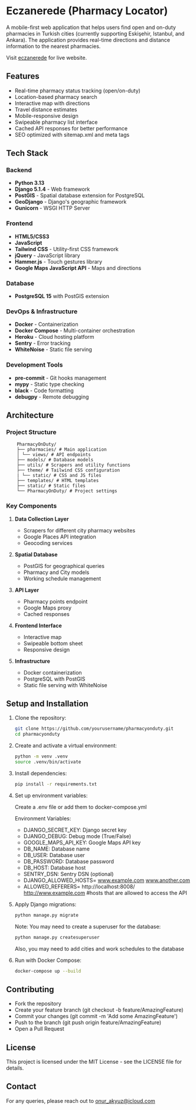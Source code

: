 # Eczanerede (Pharmacy Locator)

A mobile-first web application that helps users find open and on-duty pharmacies in Turkish cities (currently supporting Eskişehir, Istanbul, and Ankara). The application provides real-time directions and distance information to the nearest pharmacies.

Visit [eczanerede](https://eczanerede.com) for live website.

## Features

- Real-time pharmacy status tracking (open/on-duty)
- Location-based pharmacy search
- Interactive map with directions
- Travel distance estimates
- Mobile-responsive design
- Swipeable pharmacy list interface
- Cached API responses for better performance
- SEO optimized with sitemap.xml and meta tags

## Tech Stack

### Backend
- **Python 3.13**
- **Django 5.1.4** - Web framework
- **PostGIS** - Spatial database extension for PostgreSQL
- **GeoDjango** - Django's geographic framework
- **Gunicorn** - WSGI HTTP Server

### Frontend
- **HTML5/CSS3**
- **JavaScript**
- **Tailwind CSS** - Utility-first CSS framework
- **jQuery** - JavaScript library
- **Hammer.js** - Touch gestures library
- **Google Maps JavaScript API** - Maps and directions

### Database
- **PostgreSQL 15** with PostGIS extension

### DevOps & Infrastructure
- **Docker** - Containerization
- **Docker Compose** - Multi-container orchestration
- **Heroku** - Cloud hosting platform
- **Sentry** - Error tracking
- **WhiteNoise** - Static file serving

### Development Tools
- **pre-commit** - Git hooks management
- **mypy** - Static type checking
- **black** - Code formatting
- **debugpy** - Remote debugging

## Architecture

### Project Structure
        PharmacyOnDuty/ 
        ├── pharmacies/ # Main application 
        │ └── views/ # API endpoints
        ├── models/ # Database models 
        ├── utils/ # Scrapers and utility functions 
        ├── theme/ # Tailwind CSS configuration 
        | └── static/ # CSS and JS files
        ├── templates/ # HTML templates 
        ├── static/ # Static files 
        └── PharmacyOnDuty/ # Project settings

### Key Components

1. **Data Collection Layer**
   - Scrapers for different city pharmacy websites
   - Google Places API integration
   - Geocoding services

2. **Spatial Database**
   - PostGIS for geographical queries
   - Pharmacy and City models
   - Working schedule management

3. **API Layer**
   - Pharmacy points endpoint
   - Google Maps proxy
   - Cached responses

4. **Frontend Interface**
   - Interactive map
   - Swipeable bottom sheet
   - Responsive design

5. **Infrastructure**
   - Docker containerization
   - PostgreSQL with PostGIS
   - Static file serving with WhiteNoise

## Setup and Installation

1. Clone the repository:
    ```bash
    git clone https://github.com/yourusername/pharmacyonduty.git
    cd pharmacyonduty
    ```

2. Create and activate a virtual environment:
    ```bash
    python -m venv .venv
    source .venv/bin/activate
    ```
    
3. Install dependencies:
    ```bash
    pip install -r requirements.txt
    ```

4. Set up environment variables:
   
   Create a .env file or add them to docker-compose.yml

    Environment Variables:
    - DJANGO_SECRET_KEY: Django secret key
    - DJANGO_DEBUG: Debug mode (True/False)
    - GOOGLE_MAPS_API_KEY: Google Maps API key
    - DB_NAME: Database name
    - DB_USER: Database user
    - DB_PASSWORD: Database password
    - DB_HOST: Database host
    - SENTRY_DSN: Sentry DSN (optional)
    - DJANGO_ALLOWED_HOSTS= www.example.com www.another.com
    - ALLOWED_REFERERS= http://localhost:8008/ http://www.example.com #hosts that are allowed to access the API

5.	Apply Django migrations:
    ```bash
    python manage.py migrate
    ```

    Note: You may need to create a superuser for the database:

    ```bash
    python manage.py createsuperuser
    ```

    Also, you may need to add cities and work schedules to the database

6. Run with Docker Compose:
    ```bash
    docker-compose up --build
    ```  
## Contributing
- Fork the repository
- Create your feature branch (git checkout -b feature/AmazingFeature)
- Commit your changes (git commit -m 'Add some AmazingFeature')
- Push to the branch (git push origin feature/AmazingFeature)
- Open a Pull Request

## License
This project is licensed under the MIT License - see the LICENSE file for details.

## Contact
For any queries, please reach out to onur_akyuz@icloud.com